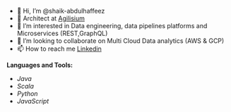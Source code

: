 - 👋 Hi, I’m @shaik-abdulhaffeez
- 💼 Architect at [Agilisium](https://www.agilisium.com/)
- 👀 I’m interested in Data engineering, data pipelines platforms and Microservices (REST,GraphQL)
- 💞️ I’m looking to collaborate on Multi Cloud Data analytics (AWS & GCP)
- 📫 How to reach me [Linkedin](https://www.linkedin.com/in/shaik-abdul-haffeez-84719882?lipi=urn%3Ali%3Apage%3Ad_flagship3_profile_view_base_contact_details%3B3AeT1%2FumQ9SRbkNo711Y7A%3D%3D)

**Languages and Tools:**

- *Java*
- *Scala*
- *Python*
- *JavaScript* 

<!---
shaik-abdulhaffeez/shaik-abdulhaffeez is a ✨ special ✨ repository because its `README.md` (this file) appears on your GitHub profile.
You can click the Preview link to take a look at your changes.
--->
